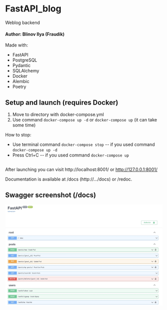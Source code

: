 # FastAPI_blog
Weblog backend

#### Author: Blinov Ilya (Fraudik)

Made with:
  - FastAPI
  - PostgreSQL
  - Pydantic
  - SQLAlchemy
  - Docker
  - Alembic
  - Poetry
 

## Setup and launch (requires Docker)

  1. Move to directory with docker-compose.yml
  2. Use command ```docker-compose up -d``` or ```docker-compose up```
  (it can take some time)

How to stop:
  + Use terminal command ```docker-compose stop``` -- if you used command ```docker-compose up -d```
  + Press Ctrl+C -- if you used command ```docker-compose up```

## 

After launching you can visit http://localhost:8001/ or http://127.0.0.1:8001/

Documentation is available at /docs (http://.../docs) or /redoc.

## Swagger screenshot (/docs)
![alt text](https://github.com/Fraudik/FastAPI_blog/blob/stable/docs_example/swagger_screenshot.jpg)
